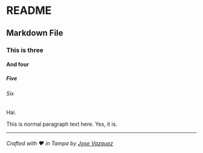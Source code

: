 # README
## Markdown File
### This is three
#### And four
##### Five
###### Six

Hai.

This is normal paragraph text here. Yes, it is.
***
###### Crafted with &hearts; in Tampa by <a href="https://twitter.com/jdotvazquez" target="_blank">Jose Vazquez</a>
